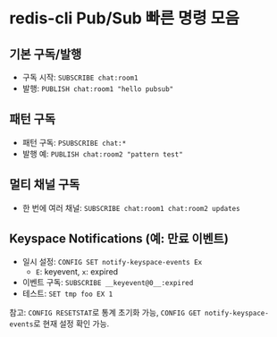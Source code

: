 # redis-cli Pub/Sub 빠른 명령 모음

## 기본 구독/발행
- 구독 시작: `SUBSCRIBE chat:room1`
- 발행: `PUBLISH chat:room1 "hello pubsub"`

## 패턴 구독
- 패턴 구독: `PSUBSCRIBE chat:*`
- 발행 예: `PUBLISH chat:room2 "pattern test"`

## 멀티 채널 구독
- 한 번에 여러 채널: `SUBSCRIBE chat:room1 chat:room2 updates`

## Keyspace Notifications (예: 만료 이벤트)
- 일시 설정: `CONFIG SET notify-keyspace-events Ex`
  - `E`: keyevent, `x`: expired
- 이벤트 구독: `SUBSCRIBE __keyevent@0__:expired`
- 테스트: `SET tmp foo EX 1`

참고: `CONFIG RESETSTAT`로 통계 초기화 가능, `CONFIG GET notify-keyspace-events`로 현재 설정 확인 가능.

